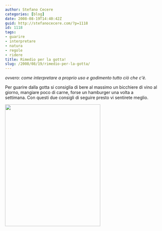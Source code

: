 ```yaml
---
author: Stefano Cecere
categories: [blog]
date: 2008-08-19T14:40:42Z
guid: http://stefanocecere.com/?p=1118
id: 1118
tags:
- guarire
- interpretare
- natura
- regole
- ridere
title: Rimedio per la gotta!
slug: /2008/08/19/rimedio-per-la-gotta/
---
```


_ovvero: come interpretare a proprio uso e godimento tutto ciò che c'è._

<span>Per guarire dalla gotta si consiglia di bere al massimo un bicchiere di vino al giorno, mangiare poco di carne, forse un hamburger una volta a settimana.</span> <span>Con questi due consigli di seguire presto vi sentirete meglio.</span>

[<img class="aligncenter size-full wp-image-1119" title="come-guarire-in-modo-naturale" src="http://stefanocecere.com/wp-content/uploads/sites/3/2008/08/come-guarire-in-modo-naturale.jpg" alt="" width="313" height="400" srcset="http://stefanocecere.com/wp-content/uploads/sites/3/2008/08/come-guarire-in-modo-naturale.jpg 313w, http://stefanocecere.com/wp-content/uploads/sites/3/2008/08/come-guarire-in-modo-naturale-235x300.jpg 235w" sizes="(max-width: 313px) 100vw, 313px" />](http://stefanocecere.com/wp-content/uploads/sites/3/2008/08/come-guarire-in-modo-naturale.jpg)
